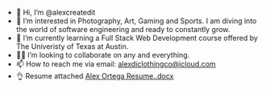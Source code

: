- 👋 Hi, I’m @alexcreatedit
- 👀 I’m interested in Photography, Art, Gaming and Sports. I am diving into the world of software engineering and ready to constantly grow.
- 🌱 I’m currently learning a Full Stack Web Development course offered by The Univeristy of Texas at Austin.
- 🙏🏽 I’m looking to collaborate on any and everything. 
- 📫 How to reach me via email: alexdiclothingco@icloud.com 
- 👌 Resume attached [Alex Ortega Resume..docx](https://github.com/alexcreatedit/alexcreatedit/files/8653596/Alex.Ortega.Resume.docx)


<!---
alexcreatedit/alexcreatedit is a ✨ special ✨ repository because its `README.md` (this file) appears on your GitHub profile.
You can click the Preview link to take a look at your changes.
--->
